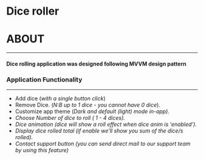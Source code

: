 <h1>Dice roller</h1>
<h1>ABOUT</h1><hr>
<h4>Dice rolling application was designed following MVVM design pattern</h4>
<!--<p>This app was designed to simplify the life of dice game players </p>-->
<h3>Application Functionality</h3><hr>
<ul>
  <li>Add dice (<i>with a single button click</i>)</li>
  <li>Remove Dice. (<i>N:B up to 1 dice - you cannot have 0 dice</i>).</li>
  <li>Customize app theme (<i>Dark and default (light) mode in-app<i>).</li>
  <li>Choose Number of dice to roll (<i> 1 - 4 dices</i>).</li>
  <li>Dice animation (<i>dice will show a roll effect when dice anim is 'enabled'</i>).</li>
  <li>Display dice rolled total (<i>if enable we'll show you sum of the dice/s rolled</i>).</li>
  <li>Contact support button (<i>you can send direct mail to our support team by using this feature</i>)</li>
 </ul>
